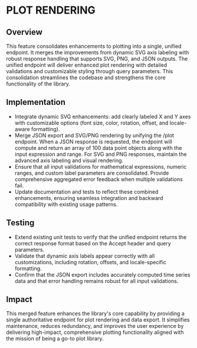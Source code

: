 # PLOT RENDERING

## Overview
This feature consolidates enhancements to plotting into a single, unified endpoint. It merges the improvements from dynamic SVG axis labeling with robust response handling that supports SVG, PNG, and JSON outputs. The unified endpoint will deliver enhanced plot rendering with detailed validations and customizable styling through query parameters. This consolidation streamlines the codebase and strengthens the core functionality of the library.

## Implementation
- Integrate dynamic SVG enhancements: add clearly labeled X and Y axes with customizable options (font size, color, rotation, offset, and locale-aware formatting).
- Merge JSON export and SVG/PNG rendering by unifying the /plot endpoint. When a JSON response is requested, the endpoint will compute and return an array of 100 data point objects along with the input expression and range. For SVG and PNG responses, maintain the advanced axis labeling and visual rendering.
- Ensure that all input validations for mathematical expressions, numeric ranges, and custom label parameters are consolidated. Provide comprehensive aggregated error feedback when multiple validations fail.
- Update documentation and tests to reflect these combined enhancements, ensuring seamless integration and backward compatibility with existing usage patterns.

## Testing
- Extend existing unit tests to verify that the unified endpoint returns the correct response format based on the Accept header and query parameters.
- Validate that dynamic axis labels appear correctly with all customizations, including rotation, offsets, and locale-specific formatting.
- Confirm that the JSON export includes accurately computed time series data and that error handling remains robust for all input validations.

## Impact
This merged feature enhances the library's core capability by providing a single authoritative endpoint for plot rendering and data export. It simplifies maintenance, reduces redundancy, and improves the user experience by delivering high-impact, comprehensive plotting functionality aligned with the mission of being a go-to plot library.